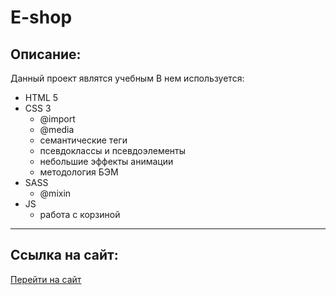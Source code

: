 # E-shop #

## Описание: ##

Данный проект являтся учебным
В нем используется:
* HTML 5
* CSS 3
    * @import
    * @media
    * семантические теги
    * псевдоклассы и псевдоэлементы
    * небольшие эффекты анимации
    * методология БЭМ
* SASS
    * @mixin
* JS
    * работа с корзиной

---

## Ссылка на сайт: ##
[Перейти на сайт](https://devaltermarrin.github.io/shop/)
